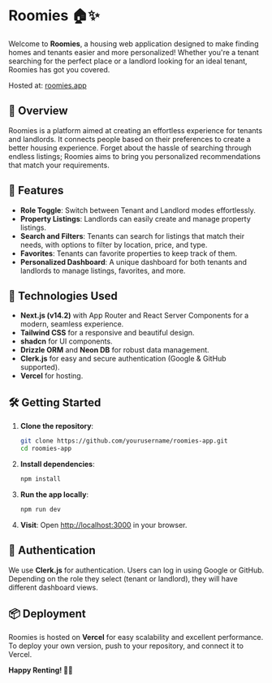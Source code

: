 # Roomies 🏠✨

Welcome to **Roomies**, a housing web application designed to make finding homes and tenants easier and more personalized! Whether you're a tenant searching for the perfect place or a landlord looking for an ideal tenant, Roomies has got you covered.

Hosted at: [roomies.app](https://roomies.app)

## 🚀 Overview

Roomies is a platform aimed at creating an effortless experience for tenants and landlords. It connects people based on their preferences to create a better housing experience. Forget about the hassle of searching through endless listings; Roomies aims to bring you personalized recommendations that match your requirements.

## 🎯 Features

- **Role Toggle**: Switch between Tenant and Landlord modes effortlessly.
- **Property Listings**: Landlords can easily create and manage property listings.
- **Search and Filters**: Tenants can search for listings that match their needs, with options to filter by location, price, and type.
- **Favorites**: Tenants can favorite properties to keep track of them.
- **Personalized Dashboard**: A unique dashboard for both tenants and landlords to manage listings, favorites, and more.

## 🔧 Technologies Used

- **Next.js (v14.2)** with App Router and React Server Components for a modern, seamless experience.
- **Tailwind CSS** for a responsive and beautiful design.
- **shadcn** for UI components.
- **Drizzle ORM** and **Neon DB** for robust data management.
- **Clerk.js** for easy and secure authentication (Google & GitHub supported).
- **Vercel** for hosting.

## 🛠️ Getting Started

1. **Clone the repository**:

   ```sh
   git clone https://github.com/yourusername/roomies-app.git
   cd roomies-app
   ```

2. **Install dependencies**:

   ```sh
   npm install
   ```

3. **Run the app locally**:

   ```sh
   npm run dev
   ```

4. **Visit**: Open [http://localhost:3000](http://localhost:3000) in your browser.

## 🔑 Authentication

We use **Clerk.js** for authentication. Users can log in using Google or GitHub. Depending on the role they select (tenant or landlord), they will have different dashboard views.

## 📦 Deployment

Roomies is hosted on **Vercel** for easy scalability and excellent performance. To deploy your own version, push to your repository, and connect it to Vercel.

**Happy Renting! 🏡💙**
